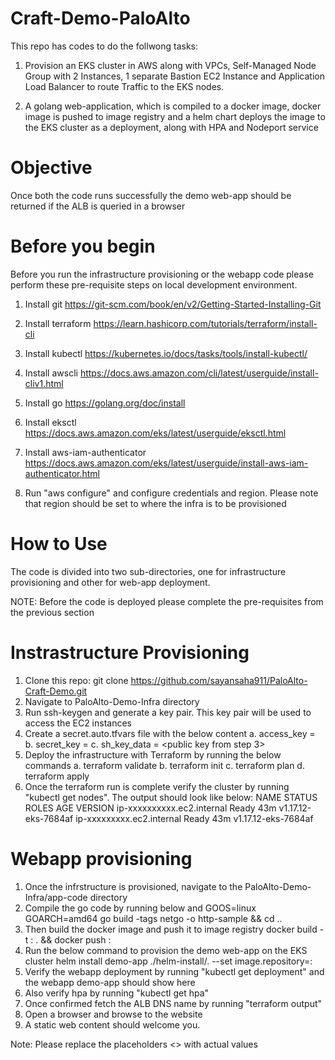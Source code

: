 # Craft-Demo-PaloAlto

This repo has codes to do the follwong tasks:

1. Provision an EKS cluster in AWS along with VPCs, Self-Managed Node Group with 2 Instances, 1 separate Bastion EC2 Instance and Application Load Balancer to route Traffic to the EKS nodes.

2. A golang web-application, which is compiled to a docker image, docker image is pushed to image registry and a helm chart deploys the image to the EKS cluster as a deployment, along with HPA and Nodeport service


# Objective

Once both the code runs successfully the demo web-app should be returned if the ALB is queried in a browser


# Before you begin

Before you run the infrastructure provisioning or the webapp code please perform these pre-requisite steps on local development environment.

1. Install git
https://git-scm.com/book/en/v2/Getting-Started-Installing-Git

2. Install terraform
https://learn.hashicorp.com/tutorials/terraform/install-cli

3. Install kubectl
https://kubernetes.io/docs/tasks/tools/install-kubectl/

4. Install awscli
https://docs.aws.amazon.com/cli/latest/userguide/install-cliv1.html

5. Install go
https://golang.org/doc/install

6. Install eksctl
https://docs.aws.amazon.com/eks/latest/userguide/eksctl.html

7. Install aws-iam-authenticator
https://docs.aws.amazon.com/eks/latest/userguide/install-aws-iam-authenticator.html

8. Run "aws configure" and configure credentials and region. Please note that region should be set to where the infra is to be provisioned


# How to Use

The code is divided into two sub-directories, one for infrastructure provisioning and other for web-app deployment.

NOTE: Before the code is deployed please complete the pre-requisites from the previous section

# Instrastructure Provisioning

1. Clone this repo: git clone https://github.com/sayansaha911/PaloAlto-Craft-Demo.git
2. Navigate to PaloAlto-Demo-Infra directory
3. Run ssh-keygen and generate a key pair. This key pair will be used to access the EC2 instances
4. Create a secret.auto.tfvars file with the below content
    a. access_key = <aws programmatic access key>
    b. secret_key = <aws programmatic secret key>
    c. sh_key_data = <public key from step 3>
5. Deploy the infrastructure with Terraform by running the below commands
    a. terraform validate
    b. terraform init
    c. terraform plan
    d. terraform apply
6. Once the terraform run is complete verify the cluster by running "kubectl get nodes". The output should look like below:
NAME                          STATUS   ROLES    AGE   VERSION
ip-xxxxxxxxxx.ec2.internal   Ready    <none>   43m   v1.17.12-eks-7684af
ip-xxxxxxxxx.ec2.internal    Ready    <none>   43m   v1.17.12-eks-7684af


# Webapp provisioning
    
1. Once the infrstructure is provisioned, navigate to the PaloAlto-Demo-Infra/app-code directory
2. Compile the go code by running below and 
   GOOS=linux GOARCH=amd64 go build -tags netgo -o http-sample && cd ..
3. Then build the docker image and push it to image registry
   docker build -t <app-name>:<app-version> . && docker push <app-name>:<app-version>
5. Run the below command to provision the demo web-app on the EKS cluster
        helm install demo-app ./helm-install/. --set image.repository=<app-name>:<app-version>
3. Verify the webapp deployment by running "kubectl get deployment" and the webapp demo-app should show here
5. Also verify hpa by running "kubectl get hpa"
7. Once confirmed fetch the ALB DNS name by running "terraform output"
8. Open a browser and browse to the website
9. A static web content should welcome you.

Note: Please replace the placeholders <> with actual values




